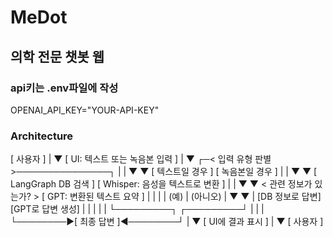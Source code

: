 # MeDot
## 의학 전문 챗봇 웹
### api키는 .env파일에 작성
OPENAI_API_KEY="YOUR-API-KEY"

### Architecture
[ 사용자 ]
|
▼
[ UI: 텍스트 또는 녹음본 입력 ]
|
▼
┌─< 입력 유형 판별 >───────────────┐
|                                |
▼                                ▼
[ 텍스트일 경우 ]                  [ 녹음본일 경우 ]
|                                |
▼                                ▼
[ LangGraph DB 검색 ]            [ Whisper: 음성을 텍스트로 변환 ]
|                                |
▼                                ▼
< 관련 정보가 있는가? >            [ GPT: 변환된 텍스트 요약 ]
|         |                      |
| (예)    | (아니오)               |
▼         ▼                      |
[DB 정보로 답변] [GPT로 답변 생성]        |
|         |                      |
|         └─────────┐  ┌─────────┘
|                   |  |
└────────►[ 최종 답변 ]◄────────┘
|
▼
[ UI에 결과 표시 ]
|
▼
[ 사용자 ]
